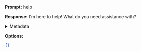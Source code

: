 **Prompt:**
help

**Response:**
I'm here to help! What do you need assistance with?

<details><summary>Metadata</summary>

- Duration: 1332 ms
- Datetime: 2023-10-03T10:46:11.886588
- Model: gpt-3.5-turbo-0613

</details>

**Options:**
```json
{}
```

